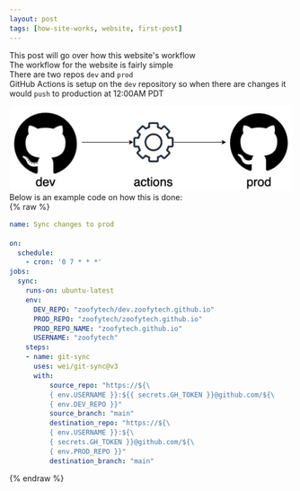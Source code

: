 ```yaml
---
layout: post
tags: [how-site-works, website, first-post]
---
```


This post will go over how this website's workflow  
The workflow for the website is fairly simple  
There are two repos `dev` and `prod`   
GitHub Actions is setup on the `dev` repository so when there are changes it would `push` to production at 12:00AM PDT  


![workflow](../images/website-workflow.jpg)
Below is an example code on how this is done:  
{% raw %}
```yaml
name: Sync changes to prod

on:
  schedule:
    - cron: '0 7 * * *'
jobs:
  sync:
    runs-on: ubuntu-latest
    env:
      DEV_REPO: "zoofytech/dev.zoofytech.github.io"
      PROD_REPO: "zoofytech/zoofytech.github.io"
      PROD_REPO_NAME: "zoofytech.github.io"
      USERNAME: "zoofytech"
    steps:
    - name: git-sync
      uses: wei/git-sync@v3
      with:
          source_repo: "https://${\
          { env.USERNAME }}:${{ secrets.GH_TOKEN }}@github.com/${\
          { env.DEV_REPO }}"
          source_branch: "main"
          destination_repo: "https://${\ 
          { env.USERNAME }}:${\
          { secrets.GH_TOKEN }}@github.com/${\
          { env.PROD_REPO }}"
          destination_branch: "main"
```
{% endraw %}